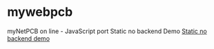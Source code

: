 # mywebpcb
myNetPCB on line - JavaScript port
Static no backend Demo
[Static no backend demo](https://sergei-iliev.github.io/mywebpcb/)
